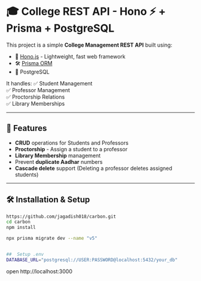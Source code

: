 # 🎓 College REST API - Hono ⚡ + Prisma + PostgreSQL

This project is a simple **College Management REST API** built using:
- 🦄 [Hono.js](https://hono.dev/) - Lightweight, fast web framework
- 🛠️ [Prisma ORM](https://www.prisma.io/)
- 🐘 PostgreSQL

It handles:
✅ Student Management  
✅ Professor Management  
✅ Proctorship Relations  
✅ Library Memberships

---

## 🚀 Features

- **CRUD** operations for Students and Professors
- **Proctorship** - Assign a student to a professor
- **Library Membership** management
- Prevent **duplicate Aadhar** numbers
- **Cascade delete** support (Deleting a professor deletes assigned students)

---



## 🛠️ Installation & Setup

```bash
https://github.com/jagadish018/carbon.git
cd carbon 
npm install

npx prisma migrate dev --name "v5"


##  Setup .env
DATABASE_URL="postgresql://USER:PASSWORD@localhost:5432/your_db"
```
open http://localhost:3000
```
